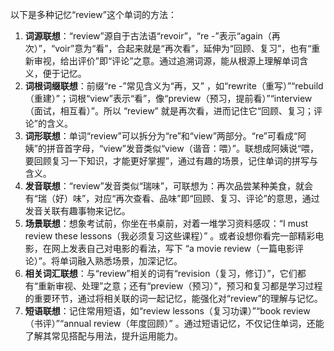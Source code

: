 以下是多种记忆“review”这个单词的方法：
1. **词源联想**：“review”源自于古法语“revoir”，“re -”表示“again（再次）”，“voir”意为“看”，合起来就是“再次看”，延伸为“回顾、复习”，也有“重新审视，给出评价”即“评论”之意。通过追溯词源，能从根源上理解单词含义，便于记忆。
2. **词根词缀联想**：前缀“re -”常见含义为“再，又” ，如“rewrite（重写）”“rebuild（重建）”；词根“view”表示“看”，像“preview（预习，提前看）”“interview（面试，相互看）”。所以 “review” 就是再次看，进而记住它“回顾、复习；评论”的含义。
3. **词形联想**：单词“review”可以拆分为“re”和“view”两部分。“re”可看成“阿姨”的拼音首字母，“view”发音类似“view（谐音：喂）”。联想成阿姨说“喂，要回顾复习一下知识，才能更好掌握”，通过有趣的场景，记住单词的拼写与含义。
4. **发音联想**：“review”发音类似“瑞味”，可联想为：再次品尝某种美食，就会有“瑞（好）味”，对应“再次查看、品味”即“回顾、复习、评论”的意思，通过发音关联有趣事物来记忆。
5. **场景联想**：想象考试前，你坐在书桌前，对着一堆学习资料感叹：“I must review these lessons（我必须复习这些课程）” 。或者设想你看完一部精彩电影，在网上发表自己对电影的看法，写下 “a movie review（一篇电影评论）”。将单词融入熟悉场景，加深记忆。
6. **相关词汇联想**：与“review”相关的词有“revision（复习，修订）”，它们都有“重新审视、处理”之意；还有“preview（预习）”，预习和复习都是学习过程的重要环节，通过将相关联的词一起记忆，能强化对“review”的理解与记忆。
7. **短语联想**：记住常用短语，如“review lessons（复习功课）”“book review（书评）”“annual review（年度回顾）” 。通过短语记忆，不仅记住单词，还能了解其常见搭配与用法，提升运用能力。 